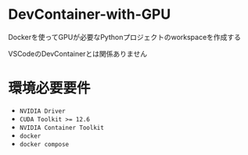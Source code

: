 # DevContainer-with-GPU
Dockerを使ってGPUが必要なPythonプロジェクトのworkspaceを作成する

VSCodeのDevContainerとは関係ありません

# 環境必要要件
- `NVIDIA Driver`
- `CUDA Toolkit >= 12.6`
- `NVIDIA Container Toolkit`
- `docker`
- `docker compose`